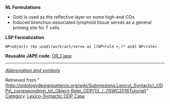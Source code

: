 __NL Formulations__



* Gold is used as the reflective layer on some high-end CDs.
* Induced bronchus-associated lymphoid tissue serves as a general priming site for T cells.


  

__LSP Formalization__




```
NP<object> (be used)/work/act/serve as [(NP<role >,)* and] NP<role>

```

__Reusable JAPE code__: [OR\_1.jape](../../images/8/80/OR_1.jape "OR 1.jape")





---


_[Abbreviation and symbols](../../Community/LSPSymbols "Community:LSPSymbols")_





Retrieved from "[http://ontologydesignpatterns.org/wiki/Submissions:Lexico\_Syntactic\_ODPs\_corresponding\_to\_Object-Role\_ODP/1](../../ISWC2016Tutorial)"
 [Category](http://ontologydesignpatterns.org/wiki/Special:Categories "Special:Categories"): [Lexico-Syntactic ODP Case](../../Category/Lexico-Syntactic_ODP_Case "Category:Lexico-Syntactic ODP Case")